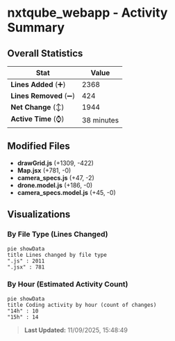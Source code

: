 # nxtqube_webapp - Activity Summary 

## Overall Statistics

| Stat                   | Value                                                             |
| ---------------------- | ----------------------------------------------------------------- |
| **Lines Added** (➕)   | 2368                                          |
| **Lines Removed** (➖) | 424                                        |
| **Net Change** (↕)    | 1944                |
| **Active Time** (⌚)   | 38 minutes |


## Modified Files
- **drawGrid.js** (+1309, -422)
- **Map.jsx** (+781, -0)
- **camera_specs.js** (+47, -2)
- **drone.model.js** (+186, -0)
- **camera_specs.model.js** (+45, -0)

## Visualizations

### By File Type (Lines Changed)

```mermaid
pie showData
title Lines changed by file type
".js" : 2011
".jsx" : 781
```

### By Hour (Estimated Activity Count)

```mermaid
pie showData
title Coding activity by hour (count of changes)
"14h" : 10
"15h" : 14
```


> **Last Updated:** 11/09/2025, 15:48:49
